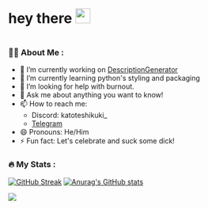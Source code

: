 <h1>
  hey there
  <img src="https://media.giphy.com/media/hvRJCLFzcasrR4ia7z/giphy.gif" width="30px"/>
</h1>
<img src="https://komarev.com/ghpvc/?username=Tumpa-Prizrak&style=flat-square&color=blue" alt="" align="center"/>

### :woman_technologist: About Me :
- 🔭 I’m currently working on [DescriptionGenerator](https://github.com/Tumpa-Prizrak/DescriptionGenerator)
- 🌱 I’m currently learning python's styling and packaging
- 🤔 I’m looking for help with burnout.
- 💬 Ask me about anything you want to know!
- 📫 How to reach me:
  - Discord: katoteshikuki_
  - [Telegram](https://t.me/Tumpaaaaa)
- 😄 Pronouns: He/Him
- ⚡ Fun fact: Let's celebrate and suck some dick!

### :fire: My Stats :
[![GitHub Streak](https://streak-stats.demolab.com?user=Tumpa-Prizrak&theme=vue-dark&border_radius=1&locale=en&date_format=j%20M%5B%20Y%5D&mode=weekly&type=png)](https://git.io/streak-stats)
[![Anurag's GitHub stats](https://github-readme-stats.vercel.app/api?username=Tumpa-Prizrak)](https://github.com/anuraghazra/github-readme-stats)

<a href="https://wakatime.com"><img src="https://wakatime.com/share/@Andrew_K9/a0ec1e55-1a18-4614-a38e-38305c4afc03.png" /></a>
